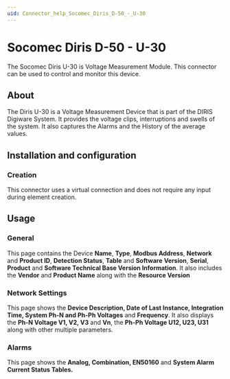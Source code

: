 ```yaml
---
uid: Connector_help_Socomec_Diris_D-50_-_U-30
---
```


# Socomec Diris D-50 - U-30

The Socomec Diris U-30 is Voltage Measurement Module. This connector can be used to control and monitor this device.

## About

The Diris U-30 is a Voltage Measurement Device that is part of the DIRIS Digiware System. It provides the voltage clips, interruptions and swells of the system. It also captures the Alarms and the History of the average values.

## Installation and configuration

### Creation

This connector uses a virtual connection and does not require any input during element creation.

## Usage

### General

This page contains the Device **Name**, **Type**, **Modbus Address**, **Network** and **Product ID**, **Detection Status**, **Table** and **Software** **Version**, **Serial**, **Product** and **Software Technical Base Version Information**. It also includes the **Vendor** and **Product Name** along with the **Resource Version**

### Network Settings

This page shows the **Device Description, Date of Last Instance, Integration Time, System Ph-N and Ph-Ph Voltages** and **Frequency**. It also displays the **Ph-N Voltage V1, V2, V3** and **Vn**, the **Ph-Ph Voltage U12, U23, U31** along with other multiple parameters.

### Alarms

This page shows the **Analog, Combination, EN50160** and **System Alarm Current Status Tables.**
